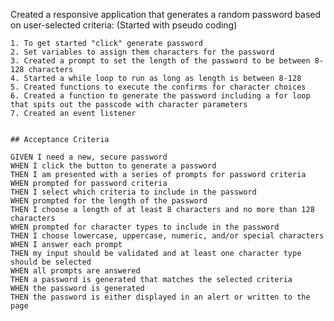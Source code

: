

Created a responsive application that generates a random password based on user-selected criteria:
(Started with pseudo coding)
    
    1. To get started "click" generate password
    2. Set variables to assign them characters for the password
    3. Created a prompt to set the length of the password to be between 8-128 characters
    4. Started a while loop to run as long as length is between 8-128
    5. Created functions to execute the confirms for character choices
    6. Created a function to generate the password including a for loop that spits out the passcode with character parameters 
    7. Created an event listener


    ## Acceptance Criteria

```
GIVEN I need a new, secure password
WHEN I click the button to generate a password
THEN I am presented with a series of prompts for password criteria
WHEN prompted for password criteria
THEN I select which criteria to include in the password
WHEN prompted for the length of the password
THEN I choose a length of at least 8 characters and no more than 128 characters
WHEN prompted for character types to include in the password
THEN I choose lowercase, uppercase, numeric, and/or special characters
WHEN I answer each prompt
THEN my input should be validated and at least one character type should be selected
WHEN all prompts are answered
THEN a password is generated that matches the selected criteria
WHEN the password is generated
THEN the password is either displayed in an alert or written to the page
```
